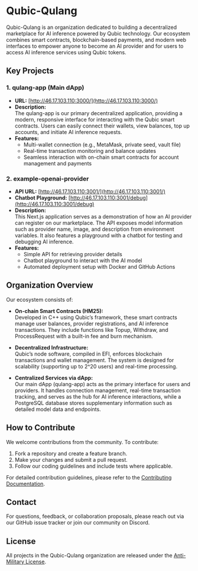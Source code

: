 # Qubic-Qulang

Qubic-Qulang is an organization dedicated to building a decentralized marketplace for AI inference powered by Qubic technology. Our ecosystem combines smart contracts, blockchain-based payments, and modern web interfaces to empower anyone to become an AI provider and for users to access AI inference services using Qubic tokens.

## Key Projects

### 1. qulang-app (Main dApp)
- **URL:** [http://46.17.103.110:3000/](http://46.17.103.110:3000/)
- **Description:**  
  The qulang-app is our primary decentralized application, providing a modern, responsive interface for interacting with the Qubic smart contracts. Users can easily connect their wallets, view balances, top up accounts, and initiate AI inference requests.  
- **Features:**  
  - Multi-wallet connection (e.g., MetaMask, private seed, vault file)
  - Real-time transaction monitoring and balance updates
  - Seamless interaction with on-chain smart contracts for account management and payments

### 2. example-openai-provider
- **API URL:** [http://46.17.103.110:3001/](http://46.17.103.110:3001/)
- **Chatbot Playground:** [http://46.17.103.110:3001/debug](http://46.17.103.110:3001/debug)
- **Description:**  
  This Next.js application serves as a demonstration of how an AI provider can register on our marketplace. The API exposes model information such as provider name, image, and description from environment variables. It also features a playground with a chatbot for testing and debugging AI inference.
- **Features:**  
  - Simple API for retrieving provider details
  - Chatbot playground to interact with the AI model
  - Automated deployment setup with Docker and GitHub Actions

## Organization Overview

Our ecosystem consists of:

- **On-chain Smart Contracts (HM25):**  
  Developed in C++ using Qubic’s framework, these smart contracts manage user balances, provider registrations, and AI inference transactions. They include functions like Topup, Withdraw, and ProcessRequest with a built-in fee and burn mechanism.

- **Decentralized Infrastructure:**  
  Qubic’s node software, compiled in EFI, enforces blockchain transactions and wallet management. The system is designed for scalability (supporting up to 2^20 users) and real-time processing.

- **Centralized Services via dApp:**  
  Our main dApp (qulang-app) acts as the primary interface for users and providers. It handles connection management, real-time transaction tracking, and serves as the hub for AI inference interactions, while a PostgreSQL database stores supplementary information such as detailed model data and endpoints.

## How to Contribute

We welcome contributions from the community. To contribute:

1. Fork a repository and create a feature branch.
2. Make your changes and submit a pull request.
3. Follow our coding guidelines and include tests where applicable.

For detailed contribution guidelines, please refer to the [Contributing Documentation](./doc/contributing.md).

## Contact

For questions, feedback, or collaboration proposals, please reach out via our GitHub issue tracker or join our community on Discord.

## License

All projects in the Qubic-Qulang organization are released under the [Anti-Military License](./LICENSE.md).
